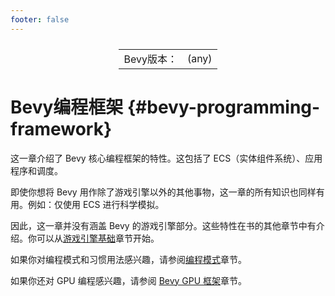 ```yaml
---
footer: false
---
```

<table style="display:flex;justify-content:center">
  <tr>
    <td>Bevy版本：</td>
    <td>(any)</td>
  </tr>
</table>

# Bevy编程框架 {#bevy-programming-framework}

这一章介绍了 Bevy 核心编程框架的特性。这包括了 ECS（实体组件系统）、应用程序和调度。

即使你想将 Bevy 用作除了游戏引擎以外的其他事物，这一章的所有知识也同样有用。例如：仅使用 ECS 进行科学模拟。

因此，这一章并没有涵盖 Bevy 的游戏引擎部分。这些特性在书的其他章节中有介绍。你可以从[游戏引擎基础](/guide/5.fundamentals/introduction)章节开始。

如果你对编程模式和习惯用法感兴趣，请参阅[编程模式](/guide/16.patterns/introduction)章节。

如果你还对 GPU 编程感兴趣，请参阅 [Bevy GPU 框架](/guide/15.gpu/introduction)章节。